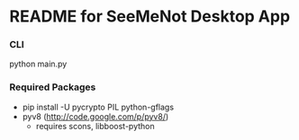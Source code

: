 # README for SeeMeNot Desktop App #

### CLI ###
   python main.py

### Required Packages ###

* pip install -U pycrypto PIL python-gflags
* pyv8 (http://code.google.com/p/pyv8/)
  * requires scons, libboost-python

